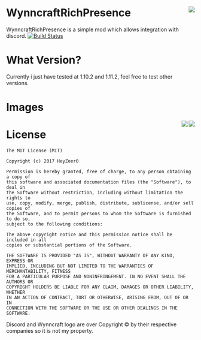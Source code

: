 # WynncraftRichPresence <img align="right" src="http://dl.heyzeer0.cf/WynnRP/discord.png">
WynncraftRichPresence is a simple mod which allows integration with discord.
[![Build Status](http://ci.heyzeer0.cf/buildStatus/icon?job=WynncraftRichPresence)](http://ci.heyzeer0.cf/job/WynncraftRichPresence/)</br>

What Version?
========
Currently i just have tested at 1.10.2 and 1.11.2, feel free to test other versions.

Images
========
<img align="right" src="http://dl.heyzeer0.cf/WynnRP/imm.gif">  <img align="right" src="http://dl.heyzeer0.cf/WynnRP/egPmL5g.png">

License
========
```
The MIT License (MIT)

Copyright (c) 2017 HeyZeer0

Permission is hereby granted, free of charge, to any person obtaining a copy of
this software and associated documentation files (the "Software"), to deal in
the Software without restriction, including without limitation the rights to
use, copy, modify, merge, publish, distribute, sublicense, and/or sell copies of
the Software, and to permit persons to whom the Software is furnished to do so,
subject to the following conditions:

The above copyright notice and this permission notice shall be included in all
copies or substantial portions of the Software.

THE SOFTWARE IS PROVIDED "AS IS", WITHOUT WARRANTY OF ANY KIND, EXPRESS OR
IMPLIED, INCLUDING BUT NOT LIMITED TO THE WARRANTIES OF MERCHANTABILITY, FITNESS
FOR A PARTICULAR PURPOSE AND NONINFRINGEMENT. IN NO EVENT SHALL THE AUTHORS OR
COPYRIGHT HOLDERS BE LIABLE FOR ANY CLAIM, DAMAGES OR OTHER LIABILITY, WHETHER
IN AN ACTION OF CONTRACT, TORT OR OTHERWISE, ARISING FROM, OUT OF OR IN
CONNECTION WITH THE SOFTWARE OR THE USE OR OTHER DEALINGS IN THE SOFTWARE.
```

Discord and Wynncraft logo are over Copyright © by their respective companies so it is not my property.